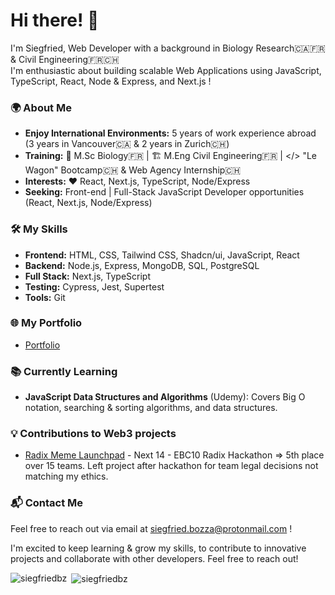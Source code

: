 # Hi there! 👋

I'm Siegfried, Web Developer with a background in Biology Research🇨🇦🇫🇷  &  Civil Engineering🇫🇷🇨🇭   
I'm enthusiastic about building scalable Web Applications using JavaScript, TypeScript, React, Node & Express, and Next.js !

### 🌍 About Me
- **Enjoy International Environments:** 5 years of work experience abroad (3 years in Vancouver🇨🇦 & 2 years in Zurich🇨🇭)
- **Training:** 🧬 M.Sc Biology🇫🇷  | 🏗️ M.Eng Civil Engineering🇫🇷  | </> "Le Wagon" Bootcamp🇨🇭 & Web Agency Internship🇨🇭
- **Interests:** ❤️ React, Next.js, TypeScript, Node/Express
- **Seeking:** Front-end | Full-Stack JavaScript Developer opportunities (React, Next.js, Node/Express)

### 🛠️ My Skills
- **Frontend:** HTML, CSS, Tailwind CSS, Shadcn/ui, JavaScript, React
- **Backend:** Node.js, Express, MongoDB, SQL, PostgreSQL
- **Full Stack:** Next.js, TypeScript
- **Testing:** Cypress, Jest, Supertest
- **Tools:** Git

### 🌐 My Portfolio
- [Portfolio](https://siegfried-bozza-portfolio.vercel.app)

### 📚 Currently Learning
- **JavaScript Data Structures and Algorithms** (Udemy): Covers Big O notation, searching & sorting algorithms, and data structures.

### 💡 Contributions to Web3 projects
- [Radix Meme Launchpad](https://github.com/dcts/radix.meme) - Next 14 - EBC10 Radix Hackathon => 5th place over 15 teams. Left project after hackathon for team legal decisions not matching my ethics. 

### 📬 Contact Me
Feel free to reach out via email at [siegfried.bozza@protonmail.com](mailto:siegfried.bozza@protonmail.com) !

I'm excited to keep learning & grow my skills, to contribute to innovative projects and collaborate with other developers. Feel free to reach out!

<p><img align="left" src="https://github-readme-stats.vercel.app/api/top-langs?username=siegfriedbz&show_icons=true&locale=en&layout=compact" alt="siegfriedbz" /></p>

<p>&nbsp;<img align="center" src="https://github-readme-stats.vercel.app/api?username=siegfriedbz&show_icons=true&locale=en" alt="siegfriedbz" /></p>




